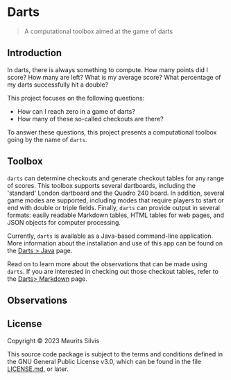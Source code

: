 # Darts

> A computational toolbox aimed at the game of darts

## Introduction

In darts, there is always something to compute.
How many points did I score?
How many are left?
What is my average score?
What percentage of my darts successfully hit a double?

This project focuses on the following questions:

* How can I reach zero in a game of darts?
* How many of these so-called checkouts are there?

To answer these questions, this project presents a computational toolbox going by the name of `darts`.

## Toolbox

`darts` can determine checkouts and generate checkout tables for any range of scores.
This toolbox supports several dartboards, including the 'standard' London dartboard and the Quadro 240 board.
In addition, several game modes are supported, including modes that require players to start or end with double or triple fields.
Finally, `darts` can provide output in several formats: easily readable Markdown tables, HTML tables for web pages, and JSON objects for computer processing.

Currently, `darts` is available as a Java-based command-line application.
More information about the installation and use of this app can be found on the [Darts > Java](java) page.

Read on to learn more about the observations that can be made using `darts`.
If you are interested in checking out those checkout tables, refer to the [Darts> Markdown](md) page.

## Observations

## License

Copyright © 2023 Maurits Silvis

This source code package is subject to the terms and conditions defined in the GNU General Public License v3.0, which can be found in the file [LICENSE.md](LICENSE.md), or later.
